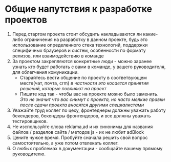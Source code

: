 # Общие напутствия к разработке проектов

1. Перед стартом проекта стоит обсудить накладываются ли какие-либо ограничения на разработку в данном проекте, будь это использование определенного стека технологий, поддержки специфичных браузеров и систем, особенности по формату релизов, или взаимодействию в команде
2. За проектом закрепляются конкретные люди - можно заранее узнать кто будет работать с вами в команде, у вашего руководителя, для облегчения комуникации.
    * Старайтесь вести общение по проекту в соответвующем месте(чат, почта, crm) *в частности это косается принятия решений, которые повлияют на проект*
    * Пишите код так - чтобы вас на проекте можно было заменить. *Это не значит что вас снимут с проекта, но часто мелкие правки после сдачи проекта вносятся другими специалистами*
3. Уважайте труд коллег по цеху, фронтеднеры должны уважать работу бекендеров, бекендеры фронтендеров, и все должны уважать тестировщиков.
4. Не изспользуйте слова reklama,ad и их синонимы для названия файлов / разделов сайта / методов js - их не любит adBlock
5. Цените чужое время. Пробуйте сначала решить свой вопрос самостоятельно, а уже потом отвлекать коллег.
6. О любых проблемах в документации - сообщайте вашему прямому руководителю.
